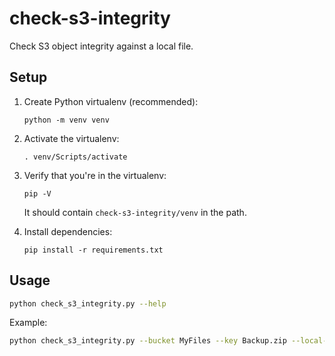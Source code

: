 # check-s3-integrity
Check S3 object integrity against a local file.

## Setup

1. Create Python virtualenv (recommended):

   `python -m venv venv`

2. Activate the virtualenv:

   `. venv/Scripts/activate`

3. Verify that you're in the virtualenv:

   `pip -V`

   It should contain `check-s3-integrity/venv` in the path.

4. Install dependencies:

   `pip install -r requirements.txt`


## Usage

```sh
python check_s3_integrity.py --help
```

Example:

```sh
python check_s3_integrity.py --bucket MyFiles --key Backup.zip --local-file "/tmp/Backup.zip"
```
